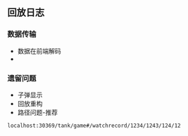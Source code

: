 ## 回放日志

### 数据传输

* 数据在前端解码
*

### 遗留问题

* 子弹显示
* 回放重构
* 路径问题-推荐
```$xslt
localhost:30369/tank/game#/watchrecord/1234/1243/124/12
```
